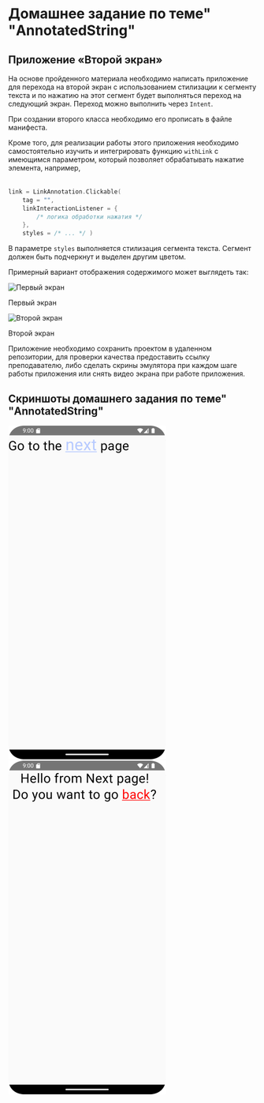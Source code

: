 # Домашнее задание по теме" "AnnotatedString"
## Приложение «Второй экран»

На основе пройденного материала необходимо написать приложение для перехода на второй 
экран с использованием стилизации к сегменту текста и по нажатию на этот 
сегмент будет выполняться переход на следующий экран. Переход можно выполнить 
через `Intent`.

При создании второго класса необходимо его прописать в файле манифеста.

Кроме того, для реализации работы этого приложения необходимо самостоятельно 
изучить и интегрировать функцию `withLink` с имеющимся параметром, который позволяет 
обрабатывать нажатие элемента, например,

``` Kotlin

link = LinkAnnotation.Clickable(
    tag = "",
    linkInteractionListener = { 
        /* логика обработки нажатия */
    },
    styles = /* ... */ )

```

В параметре `styles` выполняется стилизация сегмента текста. 
Сегмент должен быть подчеркнут и выделен другим цветом.

Примерный вариант отображения содержимого может выглядеть так:

![Первый экран](https://static.tildacdn.com/tild3336-6465-4562-a635-303766343636/2k.png)

Первый экран

![Второй экран](https://static.tildacdn.com/tild3133-6266-4165-a630-313661633531/3.png)

Второй экран

Приложение необходимо сохранить проектом в удаленном репозитории, для проверки качества предоставить ссылку преподавателю, либо сделать скрины эмулятора при каждом шаге работы приложения или снять видео экрана при работе приложения.

## Скриншоты домашнего задания по теме" "AnnotatedString"

![](md/1.png)
![](md/2.png)